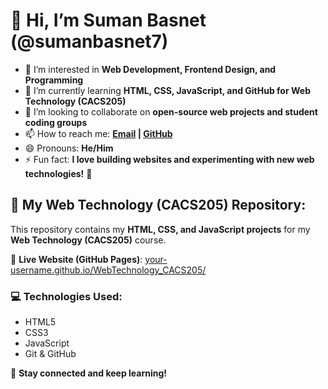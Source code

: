 # 👋 Hi, I’m Suman Basnet (@sumanbasnet7)  
- 👀 I’m interested in **Web Development, Frontend Design, and Programming**  
- 🌱 I’m currently learning **HTML, CSS, JavaScript, and GitHub for Web Technology (CACS205)**  
- 💞️ I’m looking to collaborate on **open-source web projects and student coding groups**  
- 📫 How to reach me: **[Email](your-email@example.com) | [GitHub](https://github.com/sumanbasnet7)**  
- 😄 Pronouns: **He/Him**  
- ⚡ Fun fact: **I love building websites and experimenting with new web technologies!** 🚀  

## 📌 My Web Technology (CACS205) Repository:
This repository contains my **HTML, CSS, and JavaScript projects** for my **Web Technology (CACS205)** course.  

🔗 **Live Website (GitHub Pages)**: [your-username.github.io/WebTechnology_CACS205/](https://your-username.github.io/WebTechnology_CACS205/)  

### 💻 Technologies Used:
- HTML5  
- CSS3  
- JavaScript  
- Git & GitHub  

🚀 **Stay connected and keep learning!**  
